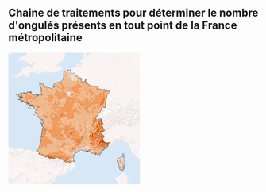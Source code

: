 ## Chaine de traitements pour déterminer le nombre d'ongulés présents en tout point de la France métropolitaine

![](https://github.com/christofoto/ongules/raw/main/images/france_test.png "Résultat final")
